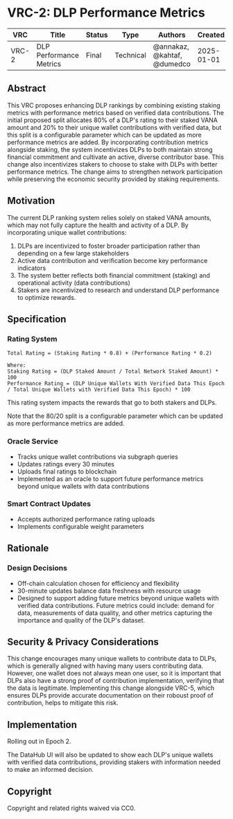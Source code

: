 # VRC-2: DLP Performance Metrics

| VRC   | Title                   | Status | Type      | Authors              | Created    |
|-------|-------------------------|--------|-----------|----------------------|------------|
| VRC-2 | DLP Performance Metrics | Final  | Technical | @annakaz, @kahtaf, @dumedco | 2025-01-01 |

## Abstract

This VRC proposes enhancing DLP rankings by combining existing staking metrics with performance metrics based on verified data contributions. The initial proposed split allocates 80% of a DLP's rating to their staked VANA amount and 20% to their unique wallet contributions with verified data, but this split is a configurable parameter which can be updated as more performance metrics are added. By incorporating contribution metrics alongside staking, the system incentivizes DLPs to both maintain strong financial commitment and cultivate an active, diverse contributor base. This change also incentivizes stakers to choose to stake with DLPs with better performance metrics. The change aims to strengthen network participation while preserving the economic security provided by staking requirements.

## Motivation

The current DLP ranking system relies solely on staked VANA amounts, which may not fully capture the health and activity of a DLP. By incorporating unique wallet contributions:

1. DLPs are incentivized to foster broader participation rather than depending on a few large stakeholders
2. Active data contribution and verification become key performance indicators
3. The system better reflects both financial commitment (staking) and operational activity (data contributions)
4. Stakers are incentivized to research and understand DLP performance to optimize rewards. 

## Specification

### Rating System
```
Total Rating = (Staking Rating * 0.8) + (Performance Rating * 0.2)

Where:
Staking Rating = (DLP Staked Amount / Total Network Staked Amount) * 100
Performance Rating = (DLP Unique Wallets With Verified Data This Epoch / Total Unique Wallets with Verified Data This Epoch) * 100
```

This rating system impacts the rewards that go to both stakers and DLPs. 

Note that the 80/20 split is a configurable parameter which can be updated as more performance metrics are added. 

### Oracle Service
- Tracks unique wallet contributions via subgraph queries
- Updates ratings every 30 minutes
- Uploads final ratings to blockchain
- Implemented as an oracle to support future performance metrics beyond unique wallets with data contributions

### Smart Contract Updates
- Accepts authorized performance rating uploads
- Implements configurable weight parameters

## Rationale

### Design Decisions
- Off-chain calculation chosen for efficiency and flexibility
- 30-minute updates balance data freshness with resource usage
- Designed to support adding future metrics beyond unique wallets with verified data contributions. Future metrics could include: demand for data, measurements of data quality, and other metrics capturing the importance and quality of the DLP's dataset.

## Security & Privacy Considerations

This change encourages many unique wallets to contribute data to DLPs, which is generally aligned with having many users contributing data. However, one wallet does not always mean one user, so it is important that DLPs also have a strong proof of contribution implementation, verifying that the data is legitimate. Implementing this change alongside VRC-5, which ensures DLPs provide accurate documentation on their roboust proof of contribution, helps to mitigate this risk. 

## Implementation

Rolling out in Epoch 2.

The DataHub UI will also be updated to show each DLP's unique wallets with verified data contributions, providing stakers with information needed to make an informed decision. 

## Copyright

Copyright and related rights waived via CC0.
